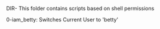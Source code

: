 DIR- This folder contains scripts based on shell permissions

0-iam_betty: Switches Current User to 'betty'

